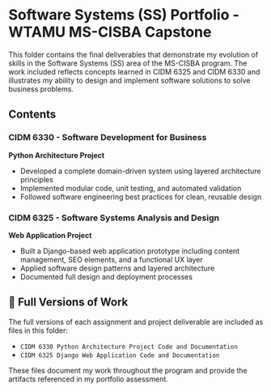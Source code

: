 # Software Systems (SS) Portfolio - WTAMU MS-CISBA Capstone

This folder contains the final deliverables that demonstrate my evolution of skills in the Software Systems (SS) area of the MS-CISBA program. The work included reflects concepts learned in CIDM 6325 and CIDM 6330 and illustrates my ability to design and implement software solutions to solve business problems.

## Contents

### CIDM 6330 - Software Development for Business
**Python Architecture Project**
- Developed a complete domain-driven system using layered architecture principles
- Implemented modular code, unit testing, and automated validation
- Followed software engineering best practices for clean, reusable design

### CIDM 6325 - Software Systems Analysis and Design
**Web Application Project**
- Built a Django-based web application prototype including content management, SEO elements, and a functional UX layer
- Applied software design patterns and layered architecture
- Documented full design and deployment processes

## 📝 Full Versions of Work

The full versions of each assignment and project deliverable are included as files in this folder:
- `CIDM 6330 Python Architecture Project Code and Documentation`
- `CIDM 6325 Django Web Application Code and Documentation`

These files document my work throughout the program and provide the artifacts referenced in my portfolio assessment.


